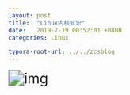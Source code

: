 ```yaml
---
layout: post
title:  "Linux内核知识"
date:   2019-7-19 00:52:01 +0800
categories: Linux

typora-root-url: ../../zcsblog
---
```


<img src="/assets/Linux/Linux内核知识.jpg" alt="img" style="zoom:200%;" />